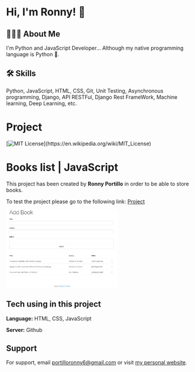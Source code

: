 # Hi, I'm Ronny! 👋

## 👨🏾‍💻 About Me

I'm Python and JavaScript Developer... Although my native programming language is Python 🐍.

## 🛠 Skills

Python, JavaScript, HTML, CSS, Git, Unit Testing, Asynchronous programming, Django, API RESTFul, Django Rest FrameWork, Machine learning, Deep Learning, etc.

# Project

[![MIT License](https://img.shields.io/apm/l/atomic-design-ui.svg?)](https://en.wikipedia.org/wiki/MIT_License)

# Books list | JavaScript

This project has been created by **Ronny Portillo** in order to be able to store books.

To test the project please go to the following link: <a href="https://portilloronny6.github.io/numberguesser-js/" target="_blank">Project</a>

<img src="Screenshot_1.png" alt="project" style="width: 60% !important">

## Tech using in this project

**Language:** HTML, CSS, JavaScript

**Server:** Github

## Support

For support, email portilloronny6@gmail.com or visit <a href="https://portilloronny6.github.io/website/" target="_blank">my personal website</a>.
